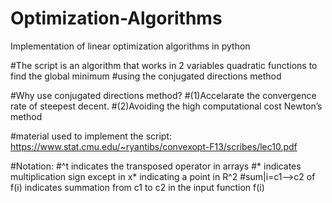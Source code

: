 # Optimization-Algorithms
Implementation of linear optimization algorithms in python

#The script is an algorithm that works in 2 variables quadratic functions to find the global minimum
#using the conjugated directions method

#Why use conjugated directions method?
#(1)Accelarate the convergence rate of steepest decent.
#(2)Avoiding the high computational cost Newton’s method

#material used to implement the script: https://www.stat.cmu.edu/~ryantibs/convexopt-F13/scribes/lec10.pdf

#Notation:
#^t indicates the transposed operator in arrays
#* indicates multiplication sign except in x* indicating a point in R^2
#sum|i=c1-->c2 of f(i) indicates summation from c1 to c2 in the input function f(i)


